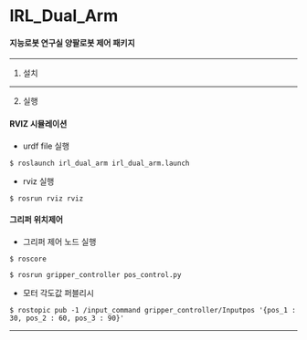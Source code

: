# IRL_Dual_Arm
#### 지능로봇 연구실 양팔로봇 제어 패키지
---------------------------------------
1. 설치
---------------

2. 실행
#### RVIZ 시뮬레이션 
- urdf file 실행
<pre><code>$ roslaunch irl_dual_arm irl_dual_arm.launch</code></pre>
- rviz 실행
<pre><code>$ rosrun rviz rviz</code></pre>


#### 그리퍼 위치제어
- 그리퍼 제어 노드 실행
<pre><code>$ roscore</code></pre>
<pre><code>$ rosrun gripper_controller pos_control.py</code></pre>


- 모터 각도값 퍼블리시
<pre><code>$ rostopic pub -1 /input_command gripper_controller/Inputpos '{pos_1 : 30, pos_2 : 60, pos_3 : 90}'</code></pre>
-------
